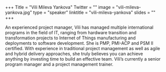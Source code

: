 +++
Title = "Vili Mileva Yankova"
Twitter = ""
image = "vili-mileva-yankova.jpg"
type = "speaker"
linktitle = "vili-mileva-yankova"
slides = ""
+++

An experienced project manager, Vili has managed multiple international programs in the field of IT, ranging from hardware transition and transformation projects to Internet of Things manufacturing and deployments to software development. She is PMP, PMI-ACP and PSM II certified. With experience in traditional project management as well as agile and hybrid delivery approaches, she truly believes you can achieve anything by investing time to build an effective team. Vili’s currently a senior program manager and a project management trainer.